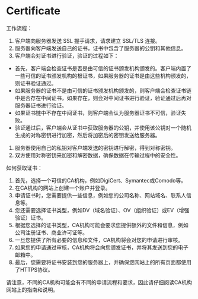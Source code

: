 # Certificate

工作流程：

1. 客户端向服务器发送 SSL 握手请求，请求建立 SSL/TLS 连接。
2. 服务器向客户端发送自己的证书，证书中包含了服务器的公钥和其他信息。
3. 客户端会对证书进行验证，验证的过程如下：

- 首先，客户端会检查证书是否是由可信的证书颁发机构颁发的。客户端内置了一些可信的证书颁发机构的根证书，如果服务器的证书是由这些机构颁发的，则证书验证通过。
- 如果服务器的证书不是由可信的证书颁发机构颁发的，则客户端会检查证书链中是否存在中间证书，如果存在，则会对中间证书进行验证，验证通过后再对服务器证书进行验证。
- 如果证书链中不存在中间证书，则客户端会认为服务器证书不可信，验证失败。
- 验证通过后，客户端会从证书中获取服务器的公钥，并使用该公钥对一个随机生成的对称密钥进行加密，然后将加密后的密钥发送给服务器。

1. 服务器使用自己的私钥对客户端发送的密钥进行解密，得到对称密钥。
2. 双方使用对称密钥来加密和解密数据，确保数据在传输过程中的安全性。



如何获取证书：

1. 首先，选择一个可信的CA机构，例如DigiCert、Symantec或Comodo等。
2. 在CA机构的网站上创建一个账户并登录。
3. 申请证书时，您需要提供一些信息，例如您的公司名称、网站域名、联系人信息等。
4. 您还需要选择证书类型，例如DV（域名验证）、OV（组织验证）或EV（增强验证）证书。
5. 根据您选择的证书类型，CA机构可能会要求您提供额外的文件和信息，例如公司注册证书、商业许可证等。
6. 一旦您提供了所有必要的信息和文件，CA机构将会对您的申请进行审核。
7. 如果您的申请通过审核，CA机构将会向您颁发证书，并将其发送到您的电子邮箱中。
8. 最后，您需要将证书安装到您的服务器上，并确保您网站上的所有页面都使用了HTTPS协议。

请注意，不同的CA机构可能会有不同的申请流程和要求，因此请仔细阅读CA机构网站上的指南和说明。